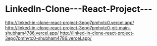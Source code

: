 # LinkedIn-Clone---React-Project---


http://linked-in-clone-react-project-3epg7pmhvtc0.vercel.app/
http://linked-in-clone-react-project-3epg7pmhvtc0-git-main-shubham4786.vercel.app/
http://linked-in-clone-react-project-3epg7pmhvtc0-shubham4786.vercel.app/
